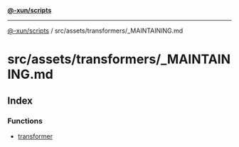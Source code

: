 [**@-xun/scripts**](../../../../README.md)

***

[@-xun/scripts](../../../../README.md) / src/assets/transformers/\_MAINTAINING.md

# src/assets/transformers/\_MAINTAINING.md

## Index

### Functions

- [transformer](functions/transformer.md)
